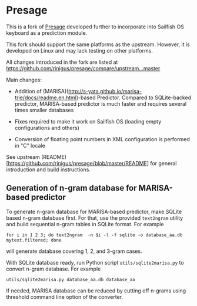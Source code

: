 # Presage

This is a fork of [Presage](http://presage.sourceforge.net/) developed further 
to incorporate into Sailfish OS keyboard as a prediction module.

This fork should support the same platforms as the upstream. However, it is developed on 
Linux and may lack testing on other platforms.

All changes introduced in the fork are listed at https://github.com/rinigus/presage/compare/upstream...master

Main changes:

* Addition of
  (MARISA)(http://s-yata.github.io/marisa-trie/docs/readme.en.html)-based
  Predictor. Compared to SQLite-backed predictor, MARISA-based
  predictor is much faster and requires several times smaller
  databases
  
* Fixes required to make it work on Sailfish OS (loading empty
  configurations and others)
  
* Conversion of floating point numbers in XML configuration is
  performed in "C" locale
  
  
See upstream (README)[https://github.com/rinigus/presage/blob/master/README] for general introduction
and build instructions.


## Generation of n-gram database for MARISA-based predictor

To generate n-gram database for MARISA-based predictor, make SQLite
based n-gram database first. For that, use the provided `text2ngram`
utility and build sequential n-gram tables in SQLite format. For example

```
for i in 1 2 3; do text2ngram  -n $i -l -f sqlite -o database_aa.db mytext.filtered; done
```

will generate database covering 1, 2, and 3-gram cases. 

With SQLite database ready, run Python script `utils/sqlite2marisa.py`
to convert n-gram database. For example

```
utils/sqlite2marisa.py database_aa.db database_aa
```

If needed, MARISA database can be reduced by cutting off n-grams using
threshold command line option of the converter.
